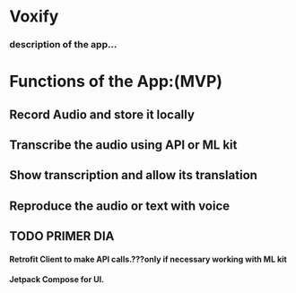 # Voxify

### description of the app...

# Functions of the App:(MVP)
## Record Audio and store it locally
## Transcribe the audio using API or ML kit
## Show transcription and allow its translation
## Reproduce the audio or text with voice

## TODO PRIMER DIA

#### Retrofit Client to make API calls.???only if necessary working with ML kit
#### Jetpack Compose for UI.

